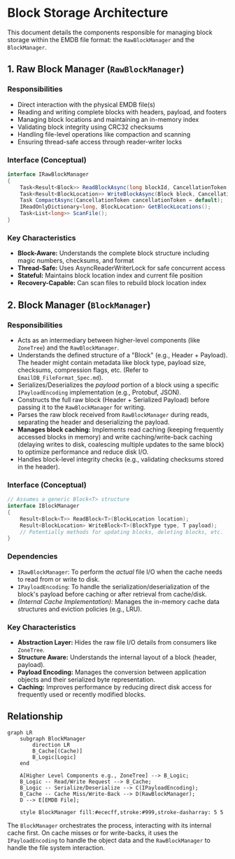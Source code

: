 # Block Storage Architecture

This document details the components responsible for managing block storage within the EMDB file format: the `RawBlockManager` and the `BlockManager`.

## 1. Raw Block Manager (`RawBlockManager`)

### Responsibilities

-   Direct interaction with the physical EMDB file(s)
-   Reading and writing complete blocks with headers, payload, and footers
-   Managing block locations and maintaining an in-memory index
-   Validating block integrity using CRC32 checksums
-   Handling file-level operations like compaction and scanning
-   Ensuring thread-safe access through reader-writer locks

### Interface (Conceptual)

```csharp
interface IRawBlockManager
{
    Task<Result<Block>> ReadBlockAsync(long blockId, CancellationToken cancellationToken = default);
    Task<Result<BlockLocation>> WriteBlockAsync(Block block, CancellationToken cancellationToken = default);
    Task CompactAsync(CancellationToken cancellationToken = default);
    IReadOnlyDictionary<long, BlockLocation> GetBlockLocations();
    Task<List<long>> ScanFile();
}
```

### Key Characteristics

-   **Block-Aware:** Understands the complete block structure including magic numbers, checksums, and format
-   **Thread-Safe:** Uses AsyncReaderWriterLock for safe concurrent access
-   **Stateful:** Maintains block location index and current file position
-   **Recovery-Capable:** Can scan files to rebuild block location index

## 2. Block Manager (`BlockManager`)

### Responsibilities

-   Acts as an intermediary between higher-level components (like `ZoneTree`) and the `RawBlockManager`.
-   Understands the defined structure of a "Block" (e.g., Header + Payload). The header might contain metadata like block type, payload size, checksums, compression flags, etc. (Refer to `EmailDB_FileFormat_Spec.md`).
-   Serializes/Deserializes the *payload* portion of a block using a specific `IPayloadEncoding` implementation (e.g., Protobuf, JSON).
-   Constructs the full raw block (Header + Serialized Payload) before passing it to the `RawBlockManager` for writing.
-   Parses the raw block received from `RawBlockManager` during reads, separating the header and deserializing the payload.
-   **Manages block caching:** Implements read caching (keeping frequently accessed blocks in memory) and write caching/write-back caching (delaying writes to disk, coalescing multiple updates to the same block) to optimize performance and reduce disk I/O.
-   Handles block-level integrity checks (e.g., validating checksums stored in the header).

### Interface (Conceptual)

```csharp
// Assumes a generic Block<T> structure
interface IBlockManager
{
    Result<Block<T>> ReadBlock<T>(BlockLocation location);
    Result<BlockLocation> WriteBlock<T>(BlockType type, T payload);
    // Potentially methods for updating blocks, deleting blocks, etc.
}
```

### Dependencies

-   `IRawBlockManager`: To perform the *actual* file I/O when the cache needs to read from or write to disk.
-   `IPayloadEncoding`: To handle the serialization/deserialization of the block's payload before caching or after retrieval from cache/disk.
-   *(Internal Cache Implementation):* Manages the in-memory cache data structures and eviction policies (e.g., LRU).

### Key Characteristics

-   **Abstraction Layer:** Hides the raw file I/O details from consumers like `ZoneTree`.
-   **Structure Aware:** Understands the internal layout of a block (header, payload).
-   **Payload Encoding:** Manages the conversion between application objects and their serialized byte representation.
-   **Caching:** Improves performance by reducing direct disk access for frequently used or recently modified blocks.

## Relationship

```mermaid
graph LR
    subgraph BlockManager
        direction LR
        B_Cache[(Cache)]
        B_Logic[Logic]
    end

    A[Higher Level Components e.g., ZoneTree] --> B_Logic;
    B_Logic -- Read/Write Request --> B_Cache;
    B_Logic -- Serialize/Deserialize --> C(IPayloadEncoding);
    B_Cache -- Cache Miss/Write-Back --> D(RawBlockManager);
    D --> E[EMDB File];

    style BlockManager fill:#ececff,stroke:#999,stroke-dasharray: 5 5
```

The `BlockManager` orchestrates the process, interacting with its internal cache first. On cache misses or for write-backs, it uses the `IPayloadEncoding` to handle the object data and the `RawBlockManager` to handle the file system interaction.